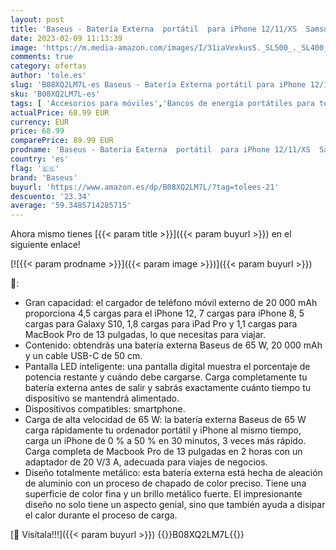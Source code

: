 ```yaml
---
layout: post
title: 'Baseus - Batería Externa  portátil  para iPhone 12/11/XS  Samsung S20  Macbook  iPad Pro  USB-C  65 W  20 000 mAh  PD 3.0  QC 4.0  Tres Salidas de Carga rápida  Pantalla LED '
date: 2023-02-09 11:13:39
image: 'https://m.media-amazon.com/images/I/31iaVexkusS._SL500_._SL400_.jpg'
comments: true
category: ofertas
author: 'tole.es'
slug: 'B08XQ2LM7L-es Baseus - Batería Externa portátil para iPhone 12/11/XS...'
sku: 'B08XQ2LM7L-es'
tags: [ 'Accesorios para móviles','Bancos de energía portátiles para teléfonos móviles','Cargadores para móviles','Comunicación móvil y accesorios','Electrónica','baseus','ipad','iphone','🇪🇸', ]
actualPrice: 68.99 EUR
currency: EUR
price: 68.99
comparePrice: 89.99 EUR
prodname: 'Baseus - Batería Externa  portátil  para iPhone 12/11/XS  Samsung S20  Macbook  iPad Pro  USB-C  65 W  20 000 mAh  PD 3.0  QC 4.0  Tres Salidas de Carga rápida  Pantalla LED '
country: 'es'
flag: '🇪🇸'
brand: 'Baseus'
buyurl: 'https://www.amazon.es/dp/B08XQ2LM7L/?tag=tolees-21'
descuento: '23.34'
average: '59.3485714285715'
---
```


Ahora mismo tienes [{{< param title >}}]({{< param buyurl >}}) en el siguiente enlace!

[![{{< param prodname >}}]({{< param image >}})]({{< param buyurl >}})

🔎:

- Gran capacidad: el cargador de teléfono móvil externo de 20 000 mAh proporciona 4,5 cargas para el iPhone 12, 7 cargas para iPhone 8, 5 cargas para Galaxy S10, 1,8 cargas para iPad Pro y 1,1 cargas para MacBook Pro de 13 pulgadas, lo que necesitas para viajar.
- Contenido: obtendrás una batería externa Baseus de 65 W, 20 000 mAh y un cable USB-C de 50 cm.
- Pantalla LED inteligente: una pantalla digital muestra el porcentaje de potencia restante y cuándo debe cargarse. Carga completamente tu batería externa antes de salir y sabrás exactamente cuánto tiempo tu dispositivo se mantendrá alimentado.
- Dispositivos compatibles: smartphone.
- Carga de alta velocidad de 65 W: la batería externa Baseus de 65 W carga rápidamente tu ordenador portátil y iPhone al mismo tiempo, carga un iPhone de 0 % a 50 % en 30 minutos, 3 veces más rápido. Carga completa de Macbook Pro de 13 pulgadas en 2 horas con un adaptador de 20 V/3 A, adecuada para viajes de negocios.
- Diseño totalmente metálico: esta batería externa está hecha de aleación de aluminio con un proceso de chapado de color preciso. Tiene una superficie de color fina y un brillo metálico fuerte. El impresionante diseño no solo tiene un aspecto genial, sino que también ayuda a disipar el calor durante el proceso de carga.

[🛒 Visítala!!!]({{< param buyurl >}})
{{<world>}}B08XQ2LM7L{{</world>}}
